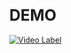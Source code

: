 # DEMO
[![Video Label](http://img.youtube.com/vi/EYCsdMdQp6E/0.jpg)](https://www.youtube.com/watch?v=EYCsdMdQp6E)
